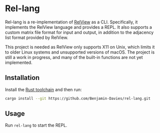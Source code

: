 # Rel-lang
Rel-lang is a re-implementation of [RelView](https://www.informatik.uni-kiel.de/~progsys/relview/) as a CLI. Specifically, it implements the RelView language and provides a REPL. It also supports a custom matrix file format for input and output, in addition to the adjacency list format provided by RelView.

This project is needed as RelView only supports X11 on Unix, which limits it to older Linux systems and unsupported versions of macOS. The project is still a work in progress, and many of the built-in functions are not yet implemented.

## Installation
Install the [Rust toolchain](https://www.rust-lang.org/tools/install) and then run:

```sh
cargo install --git https://github.com/Benjamin-Davies/rel-lang.git
```

## Usage
Run `rel-lang` to start the REPL.
